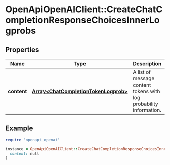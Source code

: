 # OpenApiOpenAIClient::CreateChatCompletionResponseChoicesInnerLogprobs

## Properties

| Name | Type | Description | Notes |
| ---- | ---- | ----------- | ----- |
| **content** | [**Array&lt;ChatCompletionTokenLogprob&gt;**](ChatCompletionTokenLogprob.md) | A list of message content tokens with log probability information. |  |

## Example

```ruby
require 'openapi_openai'

instance = OpenApiOpenAIClient::CreateChatCompletionResponseChoicesInnerLogprobs.new(
  content: null
)
```

